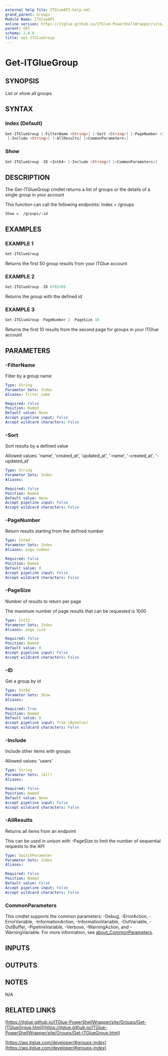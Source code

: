 ```yaml
---
external help file: ITGlueAPI-help.xml
grand_parent: Groups
Module Name: ITGlueAPI
online version: https://itglue.github.io/ITGlue-PowerShellWrapper/site/Groups/Get-ITGlueGroup.html
parent: GET
schema: 2.0.0
title: Get-ITGlueGroup
---
```


# Get-ITGlueGroup

## SYNOPSIS
List or show all groups

## SYNTAX

### Index (Default)
```powershell
Get-ITGlueGroup [-FilterName <String>] [-Sort <String>] [-PageNumber <Int64>] [-PageSize <Int32>]
 [-Include <String>] [-AllResults] [<CommonParameters>]
```

### Show
```powershell
Get-ITGlueGroup -ID <Int64> [-Include <String>] [<CommonParameters>]
```

## DESCRIPTION
The Get-ITGlueGroup cmdlet returns a list of groups or the
details of a single group in your account

This function can call the following endpoints:
    Index = /groups

    Show =  /groups/:id

## EXAMPLES

### EXAMPLE 1
```powershell
Get-ITGlueGroup
```

Returns the first 50 group results from your ITGlue account

### EXAMPLE 2
```powershell
Get-ITGlueGroup -ID 8765309
```

Returns the group with the defined id

### EXAMPLE 3
```powershell
Get-ITGlueGroup -PageNumber 2 -PageSize 10
```

Returns the first 10 results from the second page for groups
in your ITGlue account

## PARAMETERS

### -FilterName
Filter by a group name

```yaml
Type: String
Parameter Sets: Index
Aliases: filter_name

Required: False
Position: Named
Default value: None
Accept pipeline input: False
Accept wildcard characters: False
```

### -Sort
Sort results by a defined value

Allowed values:
'name', 'created_at', 'updated_at',
'-name', '-created_at', '-updated_at'

```yaml
Type: String
Parameter Sets: Index
Aliases:

Required: False
Position: Named
Default value: None
Accept pipeline input: False
Accept wildcard characters: False
```

### -PageNumber
Return results starting from the defined number

```yaml
Type: Int64
Parameter Sets: Index
Aliases: page_number

Required: False
Position: Named
Default value: 0
Accept pipeline input: False
Accept wildcard characters: False
```

### -PageSize
Number of results to return per page

The maximum number of page results that can be
requested is 1000

```yaml
Type: Int32
Parameter Sets: Index
Aliases: page_size

Required: False
Position: Named
Default value: 0
Accept pipeline input: False
Accept wildcard characters: False
```

### -ID
Get a group by id

```yaml
Type: Int64
Parameter Sets: Show
Aliases:

Required: True
Position: Named
Default value: 0
Accept pipeline input: True (ByValue)
Accept wildcard characters: False
```

### -Include
Include other items with groups

Allowed values:
'users'

```yaml
Type: String
Parameter Sets: (All)
Aliases:

Required: False
Position: Named
Default value: None
Accept pipeline input: False
Accept wildcard characters: False
```

### -AllResults
Returns all items from an endpoint

This can be used in unison with -PageSize to limit the number of
sequential requests to the API

```yaml
Type: SwitchParameter
Parameter Sets: Index
Aliases:

Required: False
Position: Named
Default value: False
Accept pipeline input: False
Accept wildcard characters: False
```

### CommonParameters
This cmdlet supports the common parameters: -Debug, -ErrorAction, -ErrorVariable, -InformationAction, -InformationVariable, -OutVariable, -OutBuffer, -PipelineVariable, -Verbose, -WarningAction, and -WarningVariable. For more information, see [about_CommonParameters](http://go.microsoft.com/fwlink/?LinkID=113216).

## INPUTS

## OUTPUTS

## NOTES
N/A

## RELATED LINKS

[https://itglue.github.io/ITGlue-PowerShellWrapper/site/Groups/Get-ITGlueGroup.html](https://itglue.github.io/ITGlue-PowerShellWrapper/site/Groups/Get-ITGlueGroup.html)

[https://api.itglue.com/developer/#groups-index](https://api.itglue.com/developer/#groups-index)

